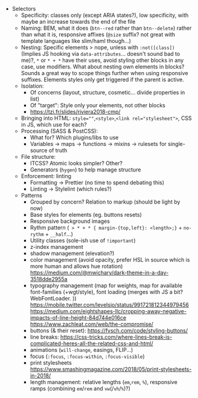 - Selectors
     - Specificity: classes only (except ARIA states?), low specificity, with maybe an increase towards the end of the file
     - Naming: BEM, what it does (`btn--red` rather than `btn--delete`) rather than what it is, responsive affixes (`@size` suffix? not great with template languages like slim/haml though...)
     - Nesting: Specific elements > nope, unless with `:not([class])` (Implies JS hooking via `data-attributes`... doesn't sound bad to me)?, `*` or `* + *` have their uses, avoid styling other blocks in any case, use modifiers. What about nesting own elements in blocks? Sounds a great way to scope things further when using responsive suffixes. Elements styles only get triggered if the parent is active.
   - Isolation:
     - Of concerns (layout, structure, cosmetic... divide properties in list)
     - Of "target": Style only your elements, not other blocks
     - https://tzi.fr/slides/riviera2018-cmp/
   - Bringing into HTML: `style=""`,`<style>`,`<link rel="stylesheet">`, CSS in JS, which use for each?
   - Processing (SASS & PostCSS):
     - What for? Which plugins/libs to use
     - Variables -> maps -> functions -> mixins -> rulesets for single-source of truth
   - File structure:
     - ITCSS? Atomic looks simpler? Other?
     - Generators (`hygen`) to help manage structure
   - Enforcement: linting
      - Formatting -> Prettier (no time to spend debating this)
      - Linting -> Stylelint (which rules?)
   - Patterns
     - Grouped by concern? Relation to markup (should be light by now)
     - Base styles for elements (eg. buttons resets)
     - Responsive background images
     - Rythm pattern (` > * + * { margin-{top,left}: <length>;}` + `no-rythm` + `__half`...)
     - Utility classes (sole-ish use of `!important`)
     - z-index management
     - shadow management (elevation?)
     - color management (avoid opacity, prefer HSL in source which is more human and allows hue rotation) https://medium.com/@mwichary/dark-theme-in-a-day-3518dde2955a
     - typography management (map for weights, map for available font-families (+wgt/style), font loading (merges with JS a bit? WebFontLoader. ))
       https://mobile.twitter.com/levelsio/status/991721812344979456
       https://medium.com/eightshapes-llc/cropping-away-negative-impacts-of-line-height-84d744e016ce
       https://www.zachleat.com/web/the-compromise/
     - buttons (& their reset): https://fvsch.com/code/styling-buttons/
     - line breaks: https://css-tricks.com/where-lines-break-is-complicated-heres-all-the-related-css-and-html/
     - animations (`will-change`, easings, FLIP...)
     - focus (`:focus`, `:focus-within`, `:focus-visible`)
     - print stylesheets
       https://www.smashingmagazine.com/2018/05/print-stylesheets-in-2018/
     - length management: relative lengths (`em`,`rem`, `%`), responsive ramps (combining `em`/`rem` and `vw`(/`vh`/`%`)?)